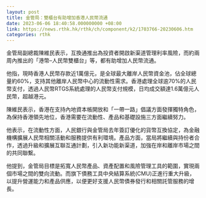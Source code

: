 ```yaml
---
layout: post
title: 金管局：雙櫃台有助增加香港人民幣流通
date: 2023-06-06 18:40:58.000000000 +08:00
link: https://news.rthk.hk/rthk/ch/component/k2/1703766-20230606.htm
categories: rthk
---
```


金管局副總裁陳維民表示，互換通推出為投資者開啟新渠道管理利率風險，而約兩周內推出的「港幣–人民幣雙櫃台」等，都有助增加人民幣流通。

他指，現時香港人民幣存款近1萬億元，是全球最大離岸人民幣資金池，佔全球總量約60%，支持其他離岸人民幣中心的流動性需求。香港處理全球逾70%的人民幣支付，透過人民幣RTGS系統處理的人民幣支付規模，日均成交額達1.6萬億元人民幣，超越港元。

陳維民表示，香港在支持內地資本帳開放和「一帶一路」倡議方面發揮獨特角色，為保持香港領先地位，香港需要在流動性、產品和基礎設施三方面繼續努力。

他表示，在流動性方面，人民銀行與金管局去年簽訂優化的貨幣互換協定，為金融機構擴展人民幣相關活動和服務提供有利環境。產品方面，當局將繼續與持份者合作，透過升級和擴展互聯互通計劃，引入新功能新渠道，加強在岸和離岸市場之間的共同聯繫。

他提到，金管局目標是拓寬人民幣產品、資產配置和風險管理工具的範圍，實現兩個市場之間的雙向流動。而旗下債務工具中央結算系統(CMU)正進行重大升級，以提升營運能力和產品供應，以便更好支援人民幣債券發行和相關託管服務的增長。
